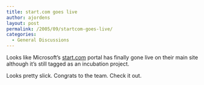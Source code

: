 ```yaml
---
title: start.com goes live
author: ajordens
layout: post
permalink: /2005/09/startcom-goes-live/
categories:
  - General Discussions
---
```

Looks like Microsoft&#8217;s [start.com][1] portal has finally gone live on their main site although it&#8217;s still tagged as an incubation project.

Looks pretty slick. Congrats to the team. Check it out.

 [1]: http://www.start.com